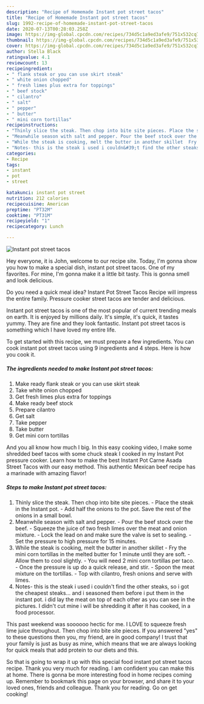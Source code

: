 ```yaml
---
description: "Recipe of Homemade Instant pot street tacos"
title: "Recipe of Homemade Instant pot street tacos"
slug: 1992-recipe-of-homemade-instant-pot-street-tacos
date: 2020-07-13T00:28:03.258Z
image: https://img-global.cpcdn.com/recipes/734d5c1a9ed3afe9/751x532cq70/instant-pot-street-tacos-recipe-main-photo.jpg
thumbnail: https://img-global.cpcdn.com/recipes/734d5c1a9ed3afe9/751x532cq70/instant-pot-street-tacos-recipe-main-photo.jpg
cover: https://img-global.cpcdn.com/recipes/734d5c1a9ed3afe9/751x532cq70/instant-pot-street-tacos-recipe-main-photo.jpg
author: Stella Black
ratingvalue: 4.1
reviewcount: 13
recipeingredient:
- " flank steak or you can use skirt steak"
- " white onion chopped"
- " fresh limes plus extra for toppings"
- " beef stock"
- " cilantro"
- " salt"
- " pepper"
- " butter"
- " mini corn tortillas"
recipeinstructions:
- "Thinly slice the steak. Then chop into bite site pieces. Place the steak in the Instant pot. Add half the onions to the pot. Save the rest of the onions in a small bowl."
- "Meanwhile season with salt and pepper. Pour the beef stock over the beef. Squeeze the juice of two fresh limes over the meat and onion mixture.  Lock the lead on and make sure the valve is set to sealing. Set the pressure to high pressure for 15 minutes."
- "While the steak is cooking, melt the butter in another skillet  Fry the mini corn tortillas in the melted butter for 1 minute until they are soft. Allow them to cool slightly. You will need 2 mini corn tortillas per taco. Once the pressure is up do a quick release, and stir. Spoon the meat mixture on the tortillas. Top with cilantro, fresh onions and serve with limes."
- "Notes- this is the steak i used i couldn&#39;t find the other steaks, so i got the cheapest steaks... and i seasoned them before i put them in the instant pot. i did lay the meat on top of each other as you can see in the pictures. I didn&#39;t cut mine i will be shredding it after it has cooked, in a food processor."
categories:
- Recipe
tags:
- instant
- pot
- street

katakunci: instant pot street 
nutrition: 212 calories
recipecuisine: American
preptime: "PT32M"
cooktime: "PT31M"
recipeyield: "1"
recipecategory: Lunch

---
```



![Instant pot street tacos](https://img-global.cpcdn.com/recipes/734d5c1a9ed3afe9/751x532cq70/instant-pot-street-tacos-recipe-main-photo.jpg)

Hey everyone, it is John, welcome to our recipe site. Today, I'm gonna show you how to make a special dish, instant pot street tacos. One of my favorites. For mine, I'm gonna make it a little bit tasty. This is gonna smell and look delicious.

Do you need a quick meal idea? Instant Pot Street Tacos Recipe will impress the entire family. Pressure cooker street tacos are tender and delicious.

Instant pot street tacos is one of the most popular of current trending meals on earth. It is enjoyed by millions daily. It's simple, it's quick, it tastes yummy. They are fine and they look fantastic. Instant pot street tacos is something which I have loved my entire life.


To get started with this recipe, we must prepare a few ingredients. You can cook instant pot street tacos using 9 ingredients and 4 steps. Here is how you cook it.

<!--inarticleads1-->

##### The ingredients needed to make Instant pot street tacos:

1. Make ready  flank steak or you can use skirt steak
1. Take  white onion chopped
1. Get  fresh limes plus extra for toppings
1. Make ready  beef stock
1. Prepare  cilantro
1. Get  salt
1. Take  pepper
1. Take  butter
1. Get  mini corn tortillas


And you all know how much I big. In this easy cooking video, I make some shredded beef tacos with some chuck steak I cooked in my Instant Pot pressure cooker. Learn how to make the best Instant Pot Carne Asada Street Tacos with our easy method. This authentic Mexican beef recipe has a marinade with amazing flavor! 

<!--inarticleads2-->

##### Steps to make Instant pot street tacos:

1. Thinly slice the steak. Then chop into bite site pieces. - Place the steak in the Instant pot. - Add half the onions to the pot. Save the rest of the onions in a small bowl.
1. Meanwhile season with salt and pepper. - Pour the beef stock over the beef. - Squeeze the juice of two fresh limes over the meat and onion mixture.  - Lock the lead on and make sure the valve is set to sealing. - Set the pressure to high pressure for 15 minutes.
1. While the steak is cooking, melt the butter in another skillet  - Fry the mini corn tortillas in the melted butter for 1 minute until they are soft. - Allow them to cool slightly. - You will need 2 mini corn tortillas per taco. - Once the pressure is up do a quick release, and stir. - Spoon the meat mixture on the tortillas. - Top with cilantro, fresh onions and serve with limes.
1. Notes- this is the steak i used i couldn&#39;t find the other steaks, so i got the cheapest steaks... and i seasoned them before i put them in the instant pot. i did lay the meat on top of each other as you can see in the pictures. I didn&#39;t cut mine i will be shredding it after it has cooked, in a food processor.


This past weekend was soooooo hectic for me. I LOVE to squeeze fresh lime juice throughout. Then chop into bite site pieces. If you answered &#34;yes&#34; to these questions then you, my friend, are in good company! I trust that your family is just as busy as mine, which means that we are always looking for quick meals that add protein to our diets and this. 

So that is going to wrap it up with this special food instant pot street tacos recipe. Thank you very much for reading. I am confident you can make this at home. There is gonna be more interesting food in home recipes coming up. Remember to bookmark this page on your browser, and share it to your loved ones, friends and colleague. Thank you for reading. Go on get cooking!
